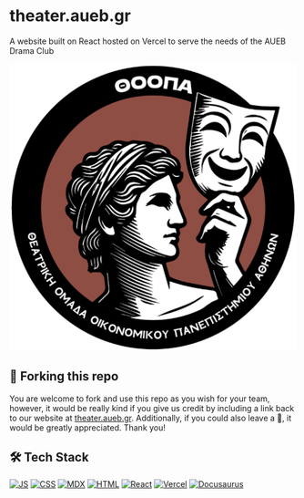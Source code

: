 # theater.aueb.gr

A website built on React hosted on Vercel to serve the needs of the AUEB Drama Club

![theater-aueb-cover](static/img/logo-512x512.png)

## 🍴 Forking this repo
You are welcome to fork and use this repo as you wish for your team, however, it would be really kind if you give us credit by including a link back to our website at [theater.aueb.gr](https://docusaurus-2-theater-aueb.vercel.app). Additionally, if you could also leave a 🌟, it would be greatly appreciated. Thank you!

## 🛠️ Tech Stack
[![JS](https://skillicons.dev/icons?i=js)](https://developer.mozilla.org/en-US/docs/Web/JavaScript)
[![CSS](https://skillicons.dev/icons?i=css)](https://developer.mozilla.org/en-US/docs/Web/CSS)
[![MDX](https://skillicons.dev/icons?i=md)](https://mdxjs.com/)
[![HTML](https://skillicons.dev/icons?i=html)](https://developer.mozilla.org/en-US/docs/Web/HTML)
[![React](https://skillicons.dev/icons?i=react)](https://react.dev)
[![Vercel](https://skillicons.dev/icons?i=vercel)](https://vercel.com)
[![Docusaurus](https://skillicons.dev/icons?i=docusaurus)](https://docusaurus.io)
